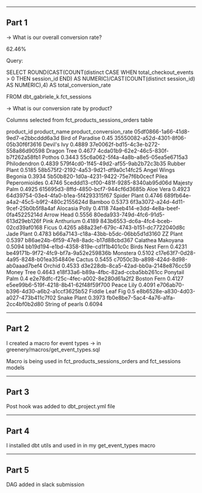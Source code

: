 ------------------------------------------------------
Part 1
------------------------------------------------------

-> What is our overall conversion rate?

62.46%

Query:

  SELECT
  ROUND(CAST(COUNT(distinct CASE WHEN total_checkout_events > 0 THEN session_id END) AS NUMERIC)/CAST(COUNT(distinct session_id) AS NUMERIC),4) AS total_conversion_rate

  FROM dbt_gabriele_k.fct_sessions

-> What is our conversion rate by product?

Columns selected from fct_products_sessions_orders table

product_id	                            product_name	    product_conversion_rate
05df0866-1a66-41d8-9ed7-e2bbcddd6a3d	Bird of Paradise	0.45
35550082-a52d-4301-8f06-05b30f6f3616	Devil's Ivy	        0.4889
37e0062f-bd15-4c3e-b272-558a86d90598	Dragon Tree     	0.4677
4cda01b9-62e2-46c5-830f-b7f262a58fb1	Pothos	            0.3443
55c6a062-5f4a-4a8b-a8e5-05ea5e6715a3	Philodendron	    0.4839
579f4cd0-1f45-49d2-af55-9ab2b72c3b35	Rubber Plant	    0.5185
58b575f2-2192-4a53-9d21-df9a0c14fc25	Angel Wings Begonia	0.3934
5b50b820-1d0a-4231-9422-75e7f6b0cecf	Pilea Peperomioides	0.4746
5ceddd13-cf00-481f-9285-8340ab95d06d	Majesty Palm	    0.4925
615695d3-8ffd-4850-bcf7-944cf6d3685b	Aloe Vera	        0.4923
64d39754-03e4-4fa0-b1ea-5f4293315f67	Spider Plant	    0.4746
689fb64e-a4a2-45c5-b9f2-480c2155624d	Bamboo          	0.5373
6f3a3072-a24d-4d11-9cef-25b0b5f8a4af	Alocasia Polly	    0.4118
74aeb414-e3dd-4e8a-beef-0fa45225214d	Arrow Head	        0.5556
80eda933-749d-4fc6-91d5-613d29eb126f	Pink Anthurium	    0.4189
843b6553-dc6a-4fc4-bceb-02cd39af0168	Ficus	            0.4265
a88a23ef-679c-4743-b151-dc7722040d8c	Jade Plant	        0.4783
b66a7143-c18a-43bb-b5dc-06bb5d1d3160	ZZ Plant	        0.5397
b86ae24b-6f59-47e8-8adc-b17d88cbd367	Calathea Makoyana	0.5094
bb19d194-e1bd-4358-819e-cd1f1b401c0c	Birds Nest Fern	    0.4231
be49171b-9f72-4fc9-bf7a-9a52e259836b	Monstera	        0.5102
c17e63f7-0d28-4a95-8248-b01ea354840e	Cactus	            0.5455
c7050c3b-a898-424d-8d98-ab0aaad7bef4	Orchid	            0.4533
d3e228db-8ca5-42ad-bb0a-2148e876cc59	Money Tree	        0.4643
e18f33a6-b89a-4fbc-82ad-ccba5bb261cc	Ponytail Palm	    0.4
e2e78dfc-f25c-4fec-a002-8e280d61a2f2	Boston Fern	        0.4127
e5ee99b6-519f-4218-8b41-62f48f59f700	Peace Lily	        0.4091
e706ab70-b396-4d30-a6b2-a1ccf3625b52	Fiddle Leaf Fig	    0.5
e8b6528e-a830-4d03-a027-473b411c7f02	Snake Plant	        0.3973
fb0e8be7-5ac4-4a76-a1fa-2cc4bf0b2d80	String of pearls	0.6094

------------------------------------------------------
Part 2
------------------------------------------------------

I created a macro for event types -> in greenery/macros/get_event_types.sql

Macro is being used in fct_products_sessions_orders and fct_sessions models

------------------------------------------------------
Part 3
------------------------------------------------------

Post hook was added to dbt_project.yml file

------------------------------------------------------
Part 4
------------------------------------------------------

I installed dbt utils and used in in my get_event_types macro

------------------------------------------------------
Part 5
------------------------------------------------------

DAG added in slack submission